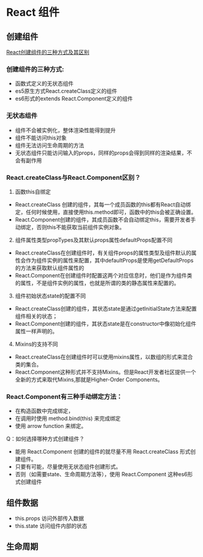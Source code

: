 # React 组件

## 创建组件
[React创建组件的三种方式及其区别](https://www.cnblogs.com/wonyun/p/5930333.html)

### 创建组件的三种方式:
- 函数式定义的无状态组件
- es5原生方式React.createClass定义的组件
- es6形式的extends React.Component定义的组件

### 无状态组件
- 组件不会被实例化，整体渲染性能得到提升
- 组件不能访问this对象
- 组件无法访问生命周期的方法
- 无状态组件只能访问输入的props，同样的props会得到同样的渲染结果，不会有副作用

### React.createClass与React.Component区别？
1. 函数this自绑定
- React.createClass 创建的组件，其每一个成员函数的this都有React自动绑定，任何时候使用，直接使用this.method即可，函数中的this会被正确设置。
- React.Component创建的组件，其成员函数不会自动绑定this，需要开发者手动绑定，否则this不能获取当前组件实例对象。

2. 组件属性类型propTypes及其默认props属性defaultProps配置不同
- React.createClass在创建组件时，有关组件props的属性类型及组件默认的属性会作为组件实例的属性来配置，其中defaultProps是使用getDefaultProps的方法来获取默认组件属性的
- React.Component在创建组件时配置这两个对应信息时，他们是作为组件类的属性，不是组件实例的属性，也就是所谓的类的静态属性来配置的。

3. 组件初始状态state的配置不同
- React.createClass创建的组件，其状态state是通过getInitialState方法来配置组件相关的状态；
- React.Component创建的组件，其状态state是在constructor中像初始化组件属性一样声明的。

4. Mixins的支持不同
- React.createClass在创建组件时可以使用mixins属性，以数组的形式来混合类的集合。
- React.Component这种形式并不支持Mixins。但是React开发者社区提供一个全新的方式来取代Mixins,那就是Higher-Order Components。

### React.Component有三种手动绑定方法：
- 在构造函数中完成绑定，
- 在调用时使用 method.bind(this) 来完成绑定
- 使用 arrow function 来绑定。


Q：如何选择哪种方式创建组件？
- 能用 React.Component 创建的组件的就尽量不用 React.createClass 形式创建组件。
- 只要有可能，尽量使用无状态组件创建形式。
- 否则（如需要state、生命周期方法等），使用 React.Component 这种es6形式创建组件

## 组件数据
- this.props 访问外部传入数据
- this.state 访问组件内部的状态

## 生命周期
